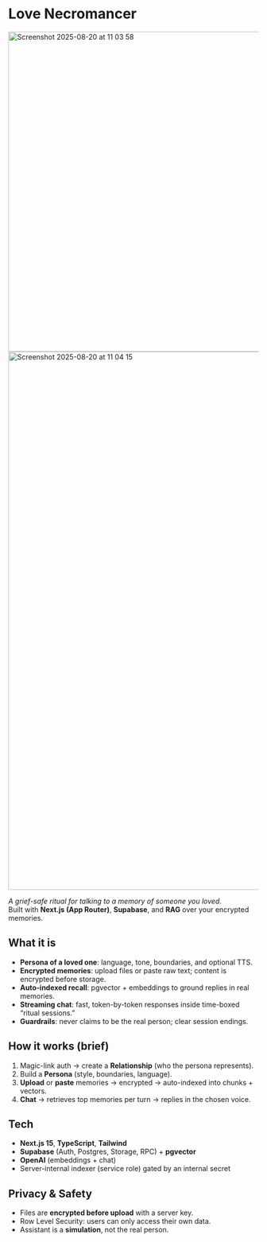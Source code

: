 # Love Necromancer
<img width="1265" height="644" alt="Screenshot 2025-08-20 at 11 03 58" src="https://github.com/user-attachments/assets/37fe5ccf-2de8-4c12-abe0-60e944317aad" />
<img width="898" height="1083" alt="Screenshot 2025-08-20 at 11 04 15" src="https://github.com/user-attachments/assets/06130e76-1809-48f5-9119-5cdbfe5af43d" />


*A grief-safe ritual for talking to a memory of someone you loved.*  
Built with **Next.js (App Router)**, **Supabase**, and **RAG** over your encrypted memories.

## What it is
- **Persona of a loved one**: language, tone, boundaries, and optional TTS.
- **Encrypted memories**: upload files or paste raw text; content is encrypted before storage.
- **Auto-indexed recall**: pgvector + embeddings to ground replies in real memories.
- **Streaming chat**: fast, token-by-token responses inside time-boxed “ritual sessions.”
- **Guardrails**: never claims to be the real person; clear session endings.

## How it works (brief)
1. Magic-link auth → create a **Relationship** (who the persona represents).  
2. Build a **Persona** (style, boundaries, language).  
3. **Upload** or **paste** memories → encrypted → auto-indexed into chunks + vectors.  
4. **Chat** → retrieves top memories per turn → replies in the chosen voice.

## Tech
- **Next.js 15**, **TypeScript**, **Tailwind**
- **Supabase** (Auth, Postgres, Storage, RPC) + **pgvector**
- **OpenAI** (embeddings + chat)
- Server-internal indexer (service role) gated by an internal secret

## Privacy & Safety
- Files are **encrypted before upload** with a server key.
- Row Level Security: users can only access their own data.
- Assistant is a **simulation**, not the real person.
